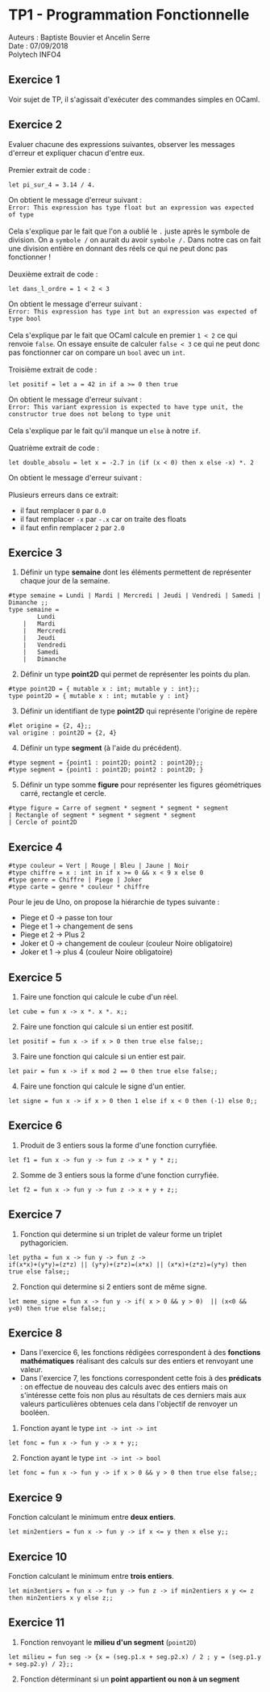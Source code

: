 # TP1 - Programmation Fonctionnelle
Auteurs : Baptiste Bouvier et Ancelin Serre \
Date : 07/09/2018 \
Polytech INFO4

## Exercice 1
Voir sujet de TP, il s'agissait d'exécuter des commandes simples en OCaml.

## Exercice 2
Evaluer chacune des expressions suivantes, observer les messages d'erreur et expliquer chacun d'entre eux. \
\
Premier extrait de code :
```
let pi_sur_4 = 3.14 / 4.
```

On obtient le message d'erreur suivant : \
`Error: This expression has type float but an expression was expected of type` \
\
Cela s'explique par le fait que l'on a oublié le `.` juste après le symbole de division. On a `symbole /` on aurait du avoir `symbole /.` Dans notre cas on fait une division entière en donnant des réels ce qui ne peut donc pas fonctionner !  \
\
Deuxième extrait de code :

```
let dans_l_ordre = 1 < 2 < 3
```
On obtient le message d'erreur suivant : \
`Error: This expression has type int but an expression was expected of type bool` \
\
Cela s'explique par le fait que OCaml calcule en premier `1 < 2` ce qui renvoie `false`. On essaye ensuite de calculer `false < 3` ce qui ne peut donc pas fonctionner car on compare un `bool` avec un `int`. \
\
Troisième extrait de code :
```
let positif = let a = 42 in if a >= 0 then true
```
On obtient le message d'erreur suivant : \
`Error: This variant expression is expected to have type unit, the constructor true does not belong to type unit` \
\
Cela s'explique par le fait qu'il manque un `else` à notre `if`. \
\
Quatrième extrait de code :
```
let double_absolu = let x = -2.7 in (if (x < 0) then x else -x) *. 2
```
On obtient le message d'erreur suivant : \
\
Plusieurs erreurs dans ce extrait:
- il faut remplacer `0` par `0.0`
- il faut remplacer `-x` par `-.x` car on traite des floats
- il faut enfin remplacer `2` par `2.0`

## Exercice 3

1) Définir un type **semaine** dont les éléments permettent de représenter chaque jour de la semaine.

```
#type semaine = Lundi | Mardi | Mercredi | Jeudi | Vendredi | Samedi | Dimanche ;;
type semaine =
        Lundi
    |   Mardi
    |   Mercredi
    |   Jeudi
    |   Vendredi
    |   Samedi
    |   Dimanche
```
2) Définir un type **point2D** qui permet de représenter les points du plan.
```
#type point2D = { mutable x : int; mutable y : int};;
type point2D = { mutable x : int; mutable y : int}
```
3) Définir un identifiant de type **point2D** qui représente l'origine de repère
```
#let origine = {2, 4};;
val origine : point2D = {2, 4}
```
4) Définir un type **segment** (à l'aide du précédent).
```
#type segment = {point1 : point2D; point2 : point2D};;
#type segment = {point1 : point2D; point2 : point2D; }
```
5) Définir un type somme **figure** pour représenter les figures géométriques carré, rectangle et cercle.
```
#type figure = Carre of segment * segment * segment * segment
| Rectangle of segment * segment * segment * segment
| Cercle of point2D
```

## Exercice 4
```
#type couleur = Vert | Rouge | Bleu | Jaune | Noir
#type chiffre = x : int in if x >= 0 && x < 9 x else 0
#type genre = Chiffre | Piege | Joker
#type carte = genre * couleur * chiffre
```
Pour le jeu de Uno, on propose la hiérarchie de types suivante :
- Piege et 0 -> passe ton tour
- Piege et 1 -> changement de sens
- Piege et 2 -> Plus 2
- Joker et 0 -> changement de couleur (couleur Noire obligatoire)
- Joker et 1 -> plus 4 (couleur Noire obligatoire)

## Exercice 5
1) Faire une fonction qui calcule le cube d'un réel.
```
let cube = fun x -> x *. x *. x;;
```
2) Faire une fonction qui calcule si un entier est positif.
```
let positif = fun x -> if x > 0 then true else false;;
```
3) Faire une fonction qui calcule si un entier est pair.
```
let pair = fun x -> if x mod 2 == 0 then true else false;;
```
4) Faire une fonction qui calcule le signe d'un entier.
```
let signe = fun x -> if x > 0 then 1 else if x < 0 then (-1) else 0;;
```

## Exercice 6
1) Produit de 3 entiers sous la forme d'une fonction curryfiée.
```
let f1 = fun x -> fun y -> fun z -> x * y * z;;
```
2) Somme de 3 entiers sous la forme d'une fonction curryfiée.
```
let f2 = fun x -> fun y -> fun z -> x + y + z;;
```

## Exercice 7
1) Fonction qui determine si un triplet de valeur forme un triplet pythagoricien.
```
let pytha = fun x -> fun y -> fun z ->
if(x*x)+(y*y)=(z*z) || (y*y)+(z*z)=(x*x) || (x*x)+(z*z)=(y*y) then true else false;;
```
2) Fonction qui determine si 2 entiers sont de même signe.
```
let meme_signe = fun x -> fun y -> if( x > 0 && y > 0)  || (x<0 && y<0) then true else false;;
```

## Exercice 8
- Dans l'exercice 6, les fonctions rédigées correspondent à des **fonctions mathématiques** réalisant des calculs sur des entiers et renvoyant une valeur.
- Dans l'exercice 7, les fonctions correspondent cette fois à des **prédicats** : on effectue de nouveau des calculs avec des entiers mais on s'intéresse cette fois non plus au résultats de ces derniers mais aux valeurs particulières obtenues cela dans l'objectif de renvoyer un booléen.

1) Fonction ayant le type `int -> int -> int`
```
let fonc = fun x -> fun y -> x + y;;
```
2) Fonction ayant le type `int -> int -> bool`
```
let fonc = fun x -> fun y -> if x > 0 && y > 0 then true else false;;
```

## Exercice 9
Fonction calculant le minimum entre **deux entiers**.
```
let min2entiers = fun x -> fun y -> if x <= y then x else y;;
```
## Exercice 10
Fonction calculant le minimum entre **trois entiers**.
```
let min3entiers = fun x -> fun y -> fun z -> if min2entiers x y <= z then min2entiers x y else z;;
```

## Exercice 11
1) Fonction renvoyant le **milieu d'un segment** (`point2D`)
```
let milieu = fun seg -> {x = (seg.p1.x + seg.p2.x) / 2 ; y = (seg.p1.y + seg.p2.y) / 2};;
```
2) Fonction déterminant si un **point appartient ou non à un segment**
```

```
